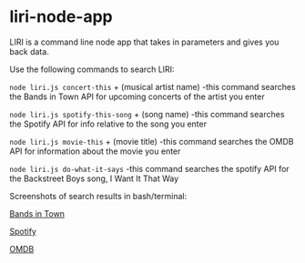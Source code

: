 # liri-node-app

LIRI is a command line node app that takes in parameters and gives you back data.

Use the following commands to search LIRI:

 `node liri.js concert-this` + (musical artist name)
    -this command searches the Bands in Town API for upcoming concerts of the artist you enter

 `node liri.js spotify-this-song` + (song name)
    -this command searches the Spotify API for info relative to the song you enter

 `node liri.js movie-this` + (movie title)
    -this command searches the OMDB API for information about the movie you enter
    
`node liri.js do-what-it-says`
    -this command searches the spotify API for the Backstreet Boys song, I Want It That Way


Screenshots of search results in bash/terminal:

[Bands in Town](screenshots/bands-in-town-screenshot.png)

[Spotify](screenshots/spotify-screenshot.png)

[OMDB](screenshots/omdb-screenshot.png)
